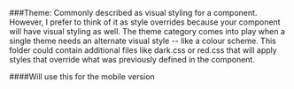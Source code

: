 ###Theme: 
Commonly described as visual styling for a component. However, I prefer to think of it as style overrides 
because your component will have visual styling as well. The theme category comes into play when a 
single theme needs an alternate visual style -- like a colour scheme. This folder could contain 
additional files like dark.css or red.css that will apply styles that override what was previously 
defined in the component.

####Will use this for the mobile version

